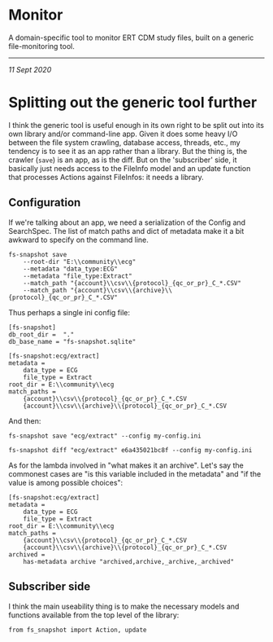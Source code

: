 # Monitor

A domain-specific tool to monitor ERT CDM study files, built on a generic 
file-monitoring tool.

--------------------------------------------------------------------------------

_11 Sept 2020_

# Splitting out the generic tool further

I think the generic tool is useful enough in its own right to be split out
into its own library and/or command-line app. Given it does some heavy I/O
between the file system crawling, database access, threads, etc., my tendency
is to see it as an app rather than a library. But the thing is, the crawler
(`save`) is an app, as is the diff. But on the 'subscriber' side, it basically
just needs access to the FileInfo model and an update function that processes
Actions against FileInfos: it needs a library.

## Configuration

If we're talking about an app, we need a serialization of the Config and
SearchSpec. The list of match paths and dict of metadata make it a bit 
awkward to specify on the command line.

    fs-snapshot save
        --root-dir "E:\\community\\ecg"
        --metadata "data_type:ECG"
        --metadata "file_type:Extract"
        --match_path "{account}\\csv\\{protocol}_{qc_or_pr}_C_*.CSV"
        --match_path "{account}\\csv\\{archive}\\{protocol}_{qc_or_pr}_C_*.CSV"

Thus perhaps a single ini config file:

    [fs-snapshot]
    db_root_dir =  "." 
    db_base_name = "fs-snapshot.sqlite"

    [fs-snapshot:ecg/extract]
    metadata = 
        data_type = ECG
        file_type = Extract
    root_dir = E:\\community\\ecg
    match_paths =
        {account}\\csv\\{protocol}_{qc_or_pr}_C_*.CSV
        {account}\\csv\\{archive}\\{protocol}_{qc_or_pr}_C_*.CSV


And then:

    fs-snapshot save "ecg/extract" --config my-config.ini

    fs-snapshot diff "ecg/extract" e6a435021bc8f --config my-config.ini


As for the lambda involved in "what makes it an archive". Let's say the
commonest cases are "is this variable included in the metadata" and "if the
value is among possible choices":

    [fs-snapshot:ecg/extract]
    metadata = 
        data_type = ECG
        file_type = Extract
    root_dir = E:\\community\\ecg
    match_paths =
        {account}\\csv\\{protocol}_{qc_or_pr}_C_*.CSV
        {account}\\csv\\{archive}\\{protocol}_{qc_or_pr}_C_*.CSV
    archived =
        has-metadata archive "archived,archive,_archive,_archived"


## Subscriber side

I think the main useability thing is to make the necessary models and functions
available from the top level of the library:

    from fs_snapshot import Action, update


